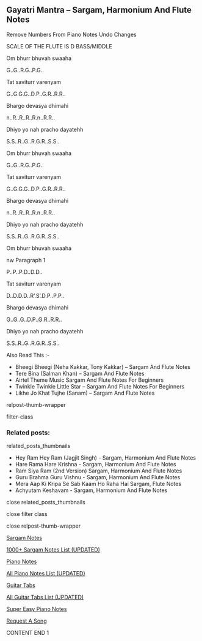 
## Gayatri Mantra – Sargam, Harmonium And Flute Notes

Remove Numbers From Piano Notes
Undo Changes

SCALE OF THE FLUTE IS D BASS/MIDDLE

Om bhurr bhuvah swaaha

G..G..R.G..P.G..

Tat saviturr varenyam

G..G.G.G..D.P..G.R..R.R..

Bhargo devasya dhimahi

n..R..R..R..R.n..R.R..

Dhiyo yo nah pracho dayatehh

S.S..R..G..R.G.R..S.S..

Om bhurr bhuvah swaaha

G..G..R.G..P.G..

Tat saviturr varenyam

G..G.G.G..D.P..G.R..R.R..

Bhargo devasya dhimahi

n..R..R..R..R.n..R.R..

Dhiyo yo nah pracho dayatehh

S.S..R..G..R.G.R..S.S..

Om bhurr bhuvah swaaha

nw Paragraph 1

P..P..P.D..D.D..

Tat saviturr varenyam

D..D.D.D..R’.S’.D.P..P.P..

Bhargo devasya dhimahi

G..G..G..D.P..G.R..R.R..

Dhiyo yo nah pracho dayatehh

S.S..R..G..R.G.R..S.S..

Also Read This :-



* Bheegi Bheegi (Neha Kakkar, Tony Kakkar) – Sargam And Flute Notes
* Tere Bina (Salman Khan) – Sargam And Flute Notes
* Airtel Theme Music Sargam And Flute Notes For Beginners
* Twinkle Twinkle Little Star – Sargam And Flute Notes For Beginners
* Likhe Jo Khat Tujhe (Sanam) – Sargam And Flute Notes

relpost-thumb-wrapper

filter-class

### Related posts:

related_posts_thumbnails

* Hey Ram Hey Ram (Jagjit Singh) - Sargam, Harmonium And Flute Notes
* Hare Rama Hare Krishna - Sargam, Harmonium And Flute Notes
* Ram Siya Ram (2nd Version) Sargam, Harmonium And Flute Notes
* Guru Brahma Guru Vishnu - Sargam, Harmonium And Flute Notes
* Mera Aap Ki Kripa Se Sab Kaam Ho Raha Hai Sargam, Flute Notes
* Achyutam Keshavam - Sargam, Harmonium And Flute Notes

close related_posts_thumbnails

close filter class

close relpost-thumb-wrapper

[Sargam Notes](https://www.notationsworld.com/sargam-notes.html)

[1000+ Sargam Notes List (UPDATED)](https://www.notationsworld.com/all-songs-list-sargam-notes.html)

[Piano Notes](https://www.notationsworld.com/piano-notes.html)

[All Piano Notes List (UPDATED)](https://www.notationsworld.com/all-songs-list-piano-notes.html)

[Guitar Tabs](https://www.notationsworld.com/guitar-tabs.html)

[All Guitar Tabs List (UPDATED)](https://www.notationsworld.com/all-songs-list-guitar-tabs.html)

[Super Easy Piano Notes](https://studywall.in/)

[Request A Song](https://www.notationsworld.com/request-a-song.html)

CONTENT END 1


